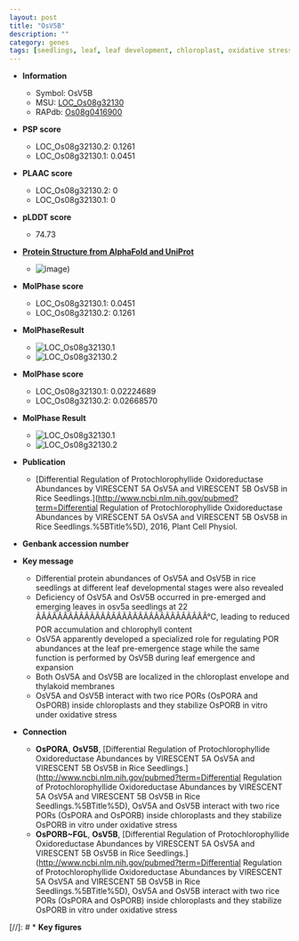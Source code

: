 ```yaml
---
layout: post
title: "OsV5B"
description: ""
category: genes
tags: [seedlings, leaf, leaf development, chloroplast, oxidative stress, oxidative, stress]
---
```


* **Information**  
    + Symbol: OsV5B  
    + MSU: [LOC_Os08g32130](http://rice.plantbiology.msu.edu/cgi-bin/ORF_infopage.cgi?orf=LOC_Os08g32130)  
    + RAPdb: [Os08g0416900](http://rapdb.dna.affrc.go.jp/viewer/gbrowse_details/irgsp1?name=Os08g0416900)  

* **PSP score**  
    + LOC_Os08g32130.2: 0.1261 
    + LOC_Os08g32130.1: 0.0451 

* **PLAAC score**  
    + LOC_Os08g32130.2: 0 
    + LOC_Os08g32130.1: 0 

* **pLDDT score**
    + 74.73

* **[Protein Structure from AlphaFold and UniProt](https://www.uniprot.org/uniprotkb/A0A0P0XFT1/entry#structure)**
    + ![image](https://ricepsp.github.io/images/A/AF-A0A0P0XFT1-F1.png))

* **MolPhase score**
    + LOC_Os08g32130.1: 0.0451
    + LOC_Os08g32130.2: 0.1261

* **MolPhaseResult**
    + ![LOC_Os08g32130.1](https://ricepsp.github.io/pictures/LOC_Os08g/LOC_Os08g32130.1.png)
    + ![LOC_Os08g32130.2](https://ricepsp.github.io/pictures/LOC_Os08g/LOC_Os08g32130.2.png)

* **MolPhase score**
    + LOC_Os08g32130.1: 0.02224689
    + LOC_Os08g32130.2: 0.02668570

* **MolPhase Result**
    + ![LOC_Os08g32130.1](https://304243504.github.io/Pictures/LOC_Os08g/LOC_Os08g32130.1.png)
    + ![LOC_Os08g32130.2](https://304243504.github.io/Pictures/LOC_Os08g/LOC_Os08g32130.2.png)

* **Publication**  
    + [Differential Regulation of Protochlorophyllide Oxidoreductase Abundances by VIRESCENT 5A OsV5A and VIRESCENT 5B OsV5B in Rice Seedlings.](http://www.ncbi.nlm.nih.gov/pubmed?term=Differential Regulation of Protochlorophyllide Oxidoreductase Abundances by VIRESCENT 5A OsV5A and VIRESCENT 5B OsV5B in Rice Seedlings.%5BTitle%5D), 2016, Plant Cell Physiol.

* **Genbank accession number**  

* **Key message**  
    + Differential protein abundances of OsV5A and OsV5B in rice seedlings at different leaf developmental stages were also revealed
    + Deficiency of OsV5A and OsV5B occurred in pre-emerged and emerging leaves in osv5a seedlings at 22 ÃÂÃÂÃÂÃÂÃÂÃÂÃÂÃÂÃÂÃÂÃÂÃÂÃÂÃÂÃÂÃÂ°C, leading to reduced POR accumulation and chlorophyll content
    + OsV5A apparently developed a specialized role for regulating POR abundances at the leaf pre-emergence stage while the same function is performed by OsV5B during leaf emergence and expansion
    + Both OsV5A and OsV5B are localized in the chloroplast envelope and thylakoid membranes
    + OsV5A and OsV5B interact with two rice PORs (OsPORA and OsPORB) inside chloroplasts and they stabilize OsPORB in vitro under oxidative stress

* **Connection**  
    + __OsPORA__, __OsV5B__, [Differential Regulation of Protochlorophyllide Oxidoreductase Abundances by VIRESCENT 5A OsV5A and VIRESCENT 5B OsV5B in Rice Seedlings.](http://www.ncbi.nlm.nih.gov/pubmed?term=Differential Regulation of Protochlorophyllide Oxidoreductase Abundances by VIRESCENT 5A OsV5A and VIRESCENT 5B OsV5B in Rice Seedlings.%5BTitle%5D), OsV5A and OsV5B interact with two rice PORs (OsPORA and OsPORB) inside chloroplasts and they stabilize OsPORB in vitro under oxidative stress
    + __OsPORB~FGL__, __OsV5B__, [Differential Regulation of Protochlorophyllide Oxidoreductase Abundances by VIRESCENT 5A OsV5A and VIRESCENT 5B OsV5B in Rice Seedlings.](http://www.ncbi.nlm.nih.gov/pubmed?term=Differential Regulation of Protochlorophyllide Oxidoreductase Abundances by VIRESCENT 5A OsV5A and VIRESCENT 5B OsV5B in Rice Seedlings.%5BTitle%5D), OsV5A and OsV5B interact with two rice PORs (OsPORA and OsPORB) inside chloroplasts and they stabilize OsPORB in vitro under oxidative stress

[//]: # * **Key figures**  


